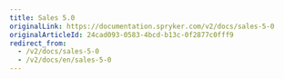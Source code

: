 ```yaml
---
title: Sales 5.0
originalLink: https://documentation.spryker.com/v2/docs/sales-5-0
originalArticleId: 24cad093-0583-4bcd-b13c-0f2877c0fff9
redirect_from:
  - /v2/docs/sales-5-0
  - /v2/docs/en/sales-5-0
---
```



